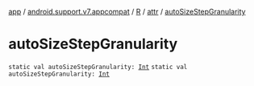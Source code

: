 [app](../../../index.md) / [android.support.v7.appcompat](../../index.md) / [R](../index.md) / [attr](index.md) / [autoSizeStepGranularity](./auto-size-step-granularity.md)

# autoSizeStepGranularity

`static val autoSizeStepGranularity: `[`Int`](https://kotlinlang.org/api/latest/jvm/stdlib/kotlin/-int/index.html)
`static val autoSizeStepGranularity: `[`Int`](https://kotlinlang.org/api/latest/jvm/stdlib/kotlin/-int/index.html)